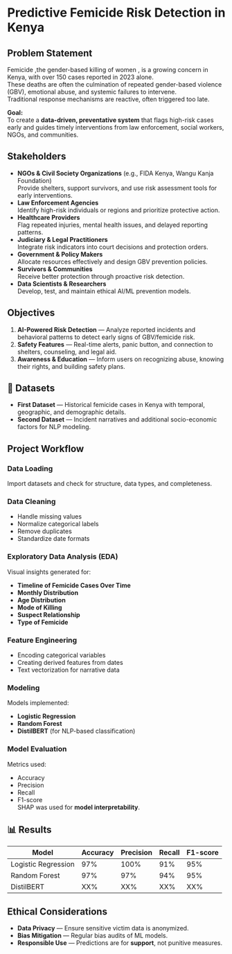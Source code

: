 # Predictive Femicide Risk Detection in Kenya

## Problem Statement
Femicide ,the gender-based killing of women , is a growing concern in Kenya, with over 150 cases reported in 2023 alone.  
These deaths are often the culmination of repeated gender-based violence (GBV), emotional abuse, and systemic failures to intervene.  
Traditional response mechanisms are reactive, often triggered too late.

**Goal:**  
To create a **data-driven, preventative system** that flags high-risk cases early and guides timely interventions from law enforcement, social workers, NGOs, and communities.


## Stakeholders

- **NGOs & Civil Society Organizations** (e.g., FIDA Kenya, Wangu Kanja Foundation)  
  Provide shelters, support survivors, and use risk assessment tools for early interventions.
- **Law Enforcement Agencies**  
  Identify high-risk individuals or regions and prioritize protective action.
- **Healthcare Providers**  
  Flag repeated injuries, mental health issues, and delayed reporting patterns.
- **Judiciary & Legal Practitioners**  
  Integrate risk indicators into court decisions and protection orders.
- **Government & Policy Makers**  
  Allocate resources effectively and design GBV prevention policies.
- **Survivors & Communities**  
  Receive better protection through proactive risk detection.
- **Data Scientists & Researchers**  
  Develop, test, and maintain ethical AI/ML prevention models.

## Objectives
1. **AI-Powered Risk Detection** — Analyze reported incidents and behavioral patterns to detect early signs of GBV/femicide risk.  
2. **Safety Features** — Real-time alerts, panic button, and connection to shelters, counseling, and legal aid.  
3. **Awareness & Education** — Inform users on recognizing abuse, knowing their rights, and building safety plans.

## 📂 Datasets
- **First Dataset** — Historical femicide cases in Kenya with temporal, geographic, and demographic details.  
- **Second Dataset** — Incident narratives and additional socio-economic factors for NLP modeling. 

## Project Workflow

### Data Loading
Import datasets and check for structure, data types, and completeness.

### Data Cleaning
- Handle missing values  
- Normalize categorical labels  
- Remove duplicates  
- Standardize date formats

### Exploratory Data Analysis (EDA)
Visual insights generated for:
- **Timeline of Femicide Cases Over Time**
- **Monthly Distribution**
- **Age Distribution**
- **Mode of Killing**
- **Suspect Relationship**
- **Type of Femicide**

### Feature Engineering
- Encoding categorical variables  
- Creating derived features from dates  
- Text vectorization for narrative data

###  Modeling
Models implemented:
- **Logistic Regression**
- **Random Forest**
- **DistilBERT** (for NLP-based classification)

### Model Evaluation
Metrics used:
- Accuracy  
- Precision  
- Recall  
- F1-score  
SHAP was used for **model interpretability**.

## 📊 Results
| Model             | Accuracy | Precision | Recall | F1-score |
|-------------------|----------|-----------|--------|----------|
| Logistic Regression | 97%      | 100%       | 91%    | 95%      |
| Random Forest     | 97%      | 97%       | 94%    | 95%      |
| DistilBERT        | XX%      | XX%       | XX%    | XX%      |


## Ethical Considerations
- **Data Privacy** — Ensure sensitive victim data is anonymized.
- **Bias Mitigation** — Regular bias audits of ML models.
- **Responsible Use** — Predictions are for **support**, not punitive measures.

